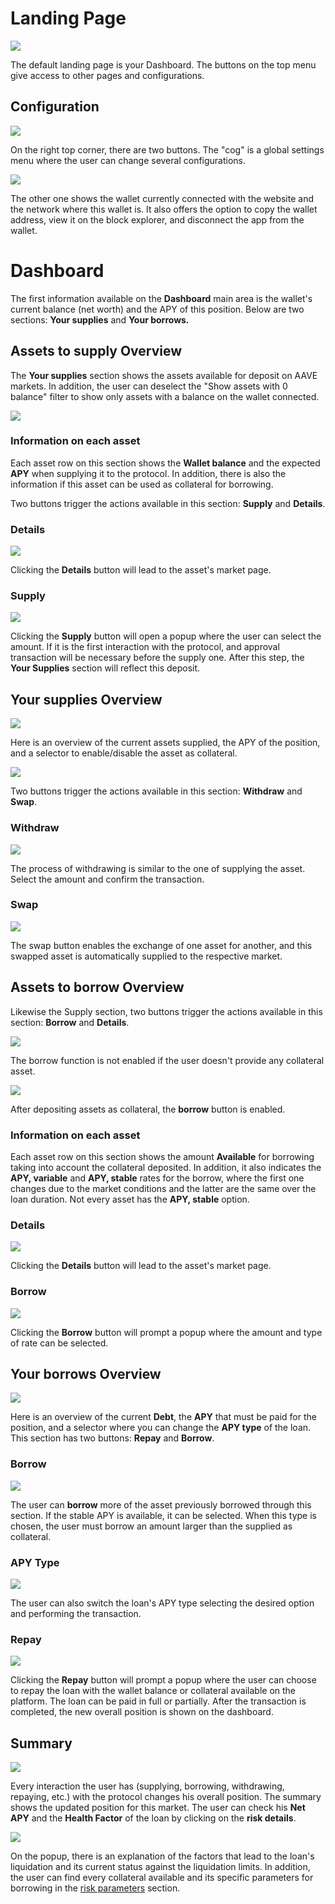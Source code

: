 # Landing Page

![](https://i.imgur.com/CfmicbK.png)

The default landing page is your Dashboard. The buttons on the top menu give access to other pages and configurations.

## Configuration
![](https://i.imgur.com/aejOren.png)

On the right top corner, there are two buttons. The "cog" is a global settings menu where the user can change several configurations.

![](https://i.imgur.com/VCb6laO.png)

The other one shows the wallet currently connected with the website and the network where this wallet is. It also offers the option to copy the wallet address, view it on the block explorer, and disconnect the app from the wallet.  

# Dashboard

The first information available on the **Dashboard** main area is the wallet's current balance (net worth) and the APY of this position.
Below are two sections: **Your supplies** and **Your borrows.**

## Assets to supply Overview

The **Your supplies** section shows the assets available for deposit on AAVE markets. In addition, the user can deselect the "Show assets with 0 balance" filter to show only assets with a balance on the wallet connected.

![](https://i.imgur.com/l8TSh8O.gif)

### Information on each asset

Each asset row on this section shows the **Wallet balance** and the expected **APY** when supplying it to the protocol. In addition, there is also the information if this asset can be used as collateral for borrowing.

Two buttons trigger the actions available in this section: **Supply** and **Details**.

### Details

![](https://i.imgur.com/ndI34gm.png)

Clicking the **Details** button will lead to the asset's market page.

### Supply

![](https://i.imgur.com/2DK7n7Y.gif)

Clicking the **Supply** button will open a popup where the user can select the amount. If it is the first interaction with the protocol, and approval transaction will be necessary before the supply one.
After this step, the **Your Supplies** section will reflect this deposit.


## Your supplies Overview

![](https://i.imgur.com/lUlBviP.gif)

Here is an overview of the current assets supplied, the APY of the position, and a selector to enable/disable the asset as collateral.

![](https://i.imgur.com/0IoV16d.png)


Two buttons trigger the actions available in this section: **Withdraw** and **Swap**.

### Withdraw

![](https://i.imgur.com/kEFcIqo.gif)

The process of withdrawing is similar to the one of supplying the asset. Select the amount and confirm the transaction.

### Swap

![](https://i.imgur.com/J0jJAqM.gif)

The swap button enables the exchange of one asset for another, and this swapped asset is automatically supplied to the respective market.

## Assets to borrow Overview

Likewise the Supply section, two buttons trigger the actions available in this section: **Borrow** and **Details**.

![](https://i.imgur.com/8PKvCB2.png)

The borrow function is not enabled if the user doesn't provide any collateral asset.

![](https://i.imgur.com/lIHdDPM.png)

After depositing assets as collateral, the **borrow** button is enabled.

### Information on each asset

Each asset row on this section shows the amount **Available** for borrowing taking into account the collateral deposited. In addition, it also indicates the **APY, variable** and **APY, stable** rates for the borrow, where the first one changes due to the market conditions and the latter are the same over the loan duration. Not every asset has the **APY, stable** option.

### Details

![](https://i.imgur.com/ndI34gm.png)

Clicking the **Details** button will lead to the asset's market page.

### Borrow

![](https://i.imgur.com/w4FOEtp.gif)

Clicking the **Borrow** button will prompt a popup where the amount and type of rate can be selected.

## Your borrows Overview

![](https://i.imgur.com/K16e1YQ.png)

Here is an overview of the current **Debt**, the **APY** that must be paid for the position, and a selector where you can change the **APY type** of the loan. This section has two buttons: **Repay** and **Borrow**.

### Borrow

![](https://i.imgur.com/WPWc90H.gif)

The user can **borrow** more of the asset previously borrowed through this section. If the stable APY is available, it can be selected. When this type is chosen, the user must borrow an amount larger than the supplied as collateral.

### APY Type

![](https://i.imgur.com/gA0TuBC.gif)

The user can also switch the loan's APY type selecting the desired option and performing the transaction.

### Repay

![](https://i.imgur.com/pigZqKl.gif)

Clicking the **Repay** button will prompt a popup where the user can choose to repay the loan with the wallet balance or collateral available on the platform. The loan can be paid in full or partially. After the transaction is completed, the new overall position is shown on the dashboard.

## Summary

![](https://i.imgur.com/dYFSr4o.gif)


Every interaction the user has (supplying, borrowing, withdrawing, repaying, etc.) with the protocol changes his overall position. The summary shows the updated position for this market.
The user can check his **Net APY** and the **Health Factor** of the loan by clicking on the **risk details**.

![](https://i.imgur.com/lEzoGsQ.png)

On the popup, there is an explanation of the factors that lead to the loan's liquidation and its current status against the liquidation limits. In addition, the user can find every collateral available and its specific parameters for borrowing in the [risk parameters](https://docs.aave.com/risk/asset-risk/risk-parameters) section.
